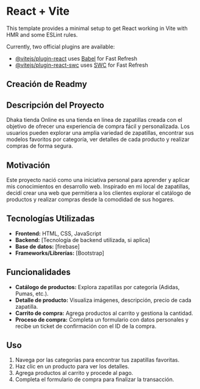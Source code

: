 # React + Vite

This template provides a minimal setup to get React working in Vite with HMR and some ESLint rules.

Currently, two official plugins are available:

- [@vitejs/plugin-react](https://github.com/vitejs/vite-plugin-react/blob/main/packages/plugin-react/README.md) uses [Babel](https://babeljs.io/) for Fast Refresh
- [@vitejs/plugin-react-swc](https://github.com/vitejs/vite-plugin-react-swc) uses [SWC](https://swc.rs/) for Fast Refresh


## Creación de Readmy


## Descripción del Proyecto

Dhaka tienda Online es una tienda en línea de zapatillas creada con el objetivo de ofrecer una experiencia de compra fácil y personalizada. Los usuarios pueden explorar una amplia variedad de zapatillas, encontrar sus modelos favoritos por categoría, ver detalles de cada producto y realizar compras de forma segura.

## Motivación

Este proyecto nació como una iniciativa personal para aprender y aplicar mis conocimientos en desarrollo web. Inspirado en mi local de zapatillas, decidí crear una web que permitiera a los clientes explorar el catálogo de productos y realizar compras desde la comodidad de sus hogares.

## Tecnologías Utilizadas

*   **Frontend:** HTML, CSS, JavaScript
*   **Backend:** [Tecnología de backend utilizada, si aplica]
*   **Base de datos:** [firebase]
*   **Frameworks/Librerías:** [Bootstrap]

## Funcionalidades

*   **Catálogo de productos:** Explora zapatillas por categoría (Adidas, Pumas, etc.).
*   **Detalle de producto:** Visualiza imágenes, descripción, precio de cada zapatilla.
*   **Carrito de compra:** Agrega productos al carrito y gestiona la cantidad.
*   **Proceso de compra:** Completa un formulario con datos personales y recibe un ticket de confirmación con el ID de la compra.



## Uso

1.  Navega por las categorías para encontrar tus zapatillas favoritas.
2.  Haz clic en un producto para ver los detalles.
3.  Agrega productos al carrito y procede al pago.
4.  Completa el formulario de compra para finalizar la transacción.


